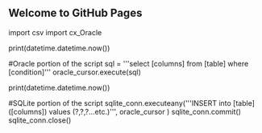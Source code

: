 ## Welcome to GitHub Pages

import csv
import cx_Oracle

print(datetime.datetime.now())

#Oracle portion of the script
sql = '''select [columns] from [table] where [condition]''' 
oracle_cursor.execute(sql)

print(datetime.datetime.now())

#SQLite portion of the script
sqlite_conn.executeany('''INSERT into [table] 
                          ([columns]) 
                          values (?,?,?...etc.)''', 
                          oracle_cursor
                       )
sqlite_conn.commit()
sqlite_conn.close()

